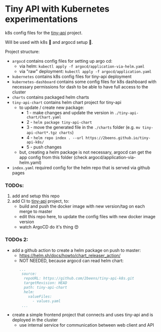 # Tiny API with Kubernetes experimentations
k8s config files for the [tiny-api](https://github.com/2beens/tiny-api) project.

Will be used with k8s 🚢 and argocd setup 🦑.

Project structure:
 - `argocd` contains config files for setting up argo cd:
    - via helm: `kubectl apply -f argocd/application-via-helm.yaml`
    - via "raw" deployment: `kubectl apply -f argocd/application.yaml`
 - `kubernetes` contains k8s config files for tiny-api deployment
 - `kubernetes-dashboard` contains some config files for k8s dashboard with necessary permissions for dash to be able to have full access to the cluster
 - `charts` contains packaged helm charts
 - `tiny-api-chart` contains helm chart project for tiny-api
    - to update / create new package:
       - 1 - make changes and update the version in `./tiny-api-chart/Chart.yaml`
       - 2 - `helm package tiny-api-chart`
       - 3 - move the generated file in the `./charts` folder (e.g. `mv tiny-api-chart*.tgz charts`)
       - 4 - `helm repo index . --url https://2beens.github.io/tiny-api-k8s/`
       - 5 - push changes
    - but, creating a helm package is not necessary, argocd can get the app config from this folder (check argocd/application-via-helm.yaml)
 - `index.yaml` required config for the helm repo that is served via github pages

### TODOs:
 1. add and setup this repo 
 2. add CI to [tiny-api](https://github.com/2beens/tiny-api) project, to:
    - build and push the docker image with new version/tag on each merge to master
    - edit this repo here, to update the config files with new docker image version
    - watch ArgoCD do it's thing 😍

### TODOs 2:
 - add a github action to create a helm package on push to master:
   - https://helm.sh/docs/howto/chart_releaser_action/
   - NOT NEEDED, because argocd can read helm chart:
        ```yaml
        ...
         source:
          repoURL: https://github.com/2beens/tiny-api-k8s.git
          targetRevision: HEAD
          path: tiny-api-chart
          helm:
            valueFiles:
              - values.yaml
         ...
        ```
 - create a simple frontend project that connects and uses tiny-api and is deployed in the cluster
   - use internal service for communication between web client and API 
